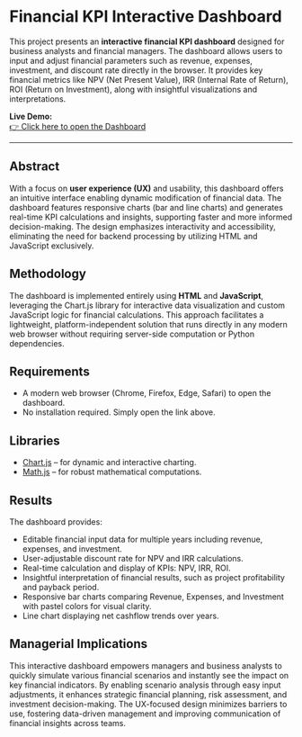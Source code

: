 # Financial KPI Interactive Dashboard
This project presents an **interactive financial KPI dashboard** designed for business analysts and financial managers. The dashboard allows users to input and adjust financial parameters such as revenue, expenses, investment, and discount rate directly in the browser. It provides key financial metrics like NPV (Net Present Value), IRR (Internal Rate of Return), ROI (Return on Investment), along with insightful visualizations and interpretations.

**Live Demo:**  
[👉 Click here to open the Dashboard](https://oanhnguyen-mba.github.io/htmljs-interactive-financial-kpi-dashboard/)

---
## Abstract
With a focus on **user experience (UX)** and usability, this dashboard offers an intuitive interface enabling dynamic modification of financial data. The dashboard features responsive charts (bar and line charts) and generates real-time KPI calculations and insights, supporting faster and more informed decision-making. The design emphasizes interactivity and accessibility, eliminating the need for backend processing by utilizing HTML and JavaScript exclusively.

## Methodology
The dashboard is implemented entirely using **HTML** and **JavaScript**, leveraging the Chart.js library for interactive data visualization and custom JavaScript logic for financial calculations. This approach facilitates a lightweight, platform-independent solution that runs directly in any modern web browser without requiring server-side computation or Python dependencies.

## Requirements
- A modern web browser (Chrome, Firefox, Edge, Safari) to open the dashboard.  
- No installation required. Simply open the link above.

## Libraries
- [Chart.js](https://www.chartjs.org/) – for dynamic and interactive charting.  
- [Math.js](https://mathjs.org/) – for robust mathematical computations.

## Results
The dashboard provides:
- Editable financial input data for multiple years including revenue, expenses, and investment.
- User-adjustable discount rate for NPV and IRR calculations.
- Real-time calculation and display of KPIs: NPV, IRR, ROI.
- Insightful interpretation of financial results, such as project profitability and payback period.
- Responsive bar charts comparing Revenue, Expenses, and Investment with pastel colors for visual clarity.
- Line chart displaying net cashflow trends over years.

## Managerial Implications
This interactive dashboard empowers managers and business analysts to quickly simulate various financial scenarios and instantly see the impact on key financial indicators. By enabling scenario analysis through easy input adjustments, it enhances strategic financial planning, risk assessment, and investment decision-making. The UX-focused design minimizes barriers to use, fostering data-driven management and improving communication of financial insights across teams.

